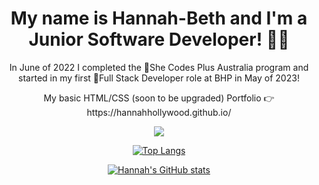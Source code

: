 <h1 align="center"> My name is Hannah-Beth and I'm a Junior Software Developer! 👩‍💻</h1>
<p align="center">In June of 2022 I completed the 💜She Codes Plus Australia program and started in my first 🥞Full Stack Developer role at BHP in May of 2023!</p>

<p align="center">My basic HTML/CSS (soon to be upgraded) Portfolio 👉 https://hannahhollywood.github.io/</p>

<p align="center">
  <a href="https://skillicons.dev">
    <img src="https://skillicons.dev/icons?i=html,css,js,typescript,react,mui,py,django,flask,cs,dotnet,unity,aws,postgres" />
  </a>
</p>

<div align="center">

[![Top Langs](https://github-readme-stats.vercel.app/api/top-langs/?username=HannahHollywood&layout=compact)](https://github.com/HannahHollywood/github-readme-stats)
  
[![Hannah's GitHub stats](https://github-readme-stats.vercel.app/api?username=HannahHollywood&hide=stars,issues)](https://github.com/HannahHollywood/github-readme-stats)
  
</div>

<!--
**HannahHollywood/HannahHollywood** is a ✨ _special_ ✨ repository because its `README.md` (this file) appears on your GitHub profile.

Here are some ideas to get you started:

- 🔭 I’m currently working on ...
- 🌱 I’m currently learning ...
- 👯 I’m looking to collaborate on ...
- 🤔 I’m looking for help with ...
- 💬 Ask me about ...
- 📫 How to reach me: ...
- 😄 Pronouns: ...
- ⚡ Fun fact: ...
-->
